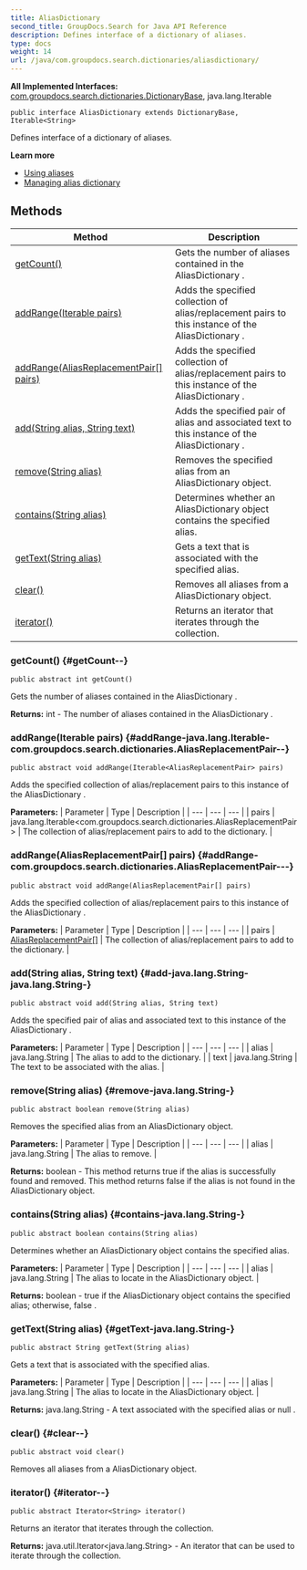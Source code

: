 ```yaml
---
title: AliasDictionary
second_title: GroupDocs.Search for Java API Reference
description: Defines interface of a dictionary of aliases.
type: docs
weight: 14
url: /java/com.groupdocs.search.dictionaries/aliasdictionary/
---
```

**All Implemented Interfaces:**
[com.groupdocs.search.dictionaries.DictionaryBase](../../com.groupdocs.search.dictionaries/dictionarybase), java.lang.Iterable
```
public interface AliasDictionary extends DictionaryBase, Iterable<String>
```

Defines interface of a dictionary of aliases.

**Learn more**

 *  [Using aliases][]
 *  [Managing alias dictionary][]


[Using aliases]: https://docs.groupdocs.com/display/searchjava/Using+aliases
[Managing alias dictionary]: https://docs.groupdocs.com/display/searchjava/Alias+dictionary
## Methods

| Method | Description |
| --- | --- |
| [getCount()](#getCount--) | Gets the number of aliases contained in the  AliasDictionary . |
| [addRange(Iterable<AliasReplacementPair> pairs)](#addRange-java.lang.Iterable-com.groupdocs.search.dictionaries.AliasReplacementPair--) | Adds the specified collection of alias/replacement pairs to this instance of the  AliasDictionary . |
| [addRange(AliasReplacementPair[] pairs)](#addRange-com.groupdocs.search.dictionaries.AliasReplacementPair---) | Adds the specified collection of alias/replacement pairs to this instance of the  AliasDictionary . |
| [add(String alias, String text)](#add-java.lang.String-java.lang.String-) | Adds the specified pair of alias and associated text to this instance of the  AliasDictionary . |
| [remove(String alias)](#remove-java.lang.String-) | Removes the specified alias from an  AliasDictionary  object. |
| [contains(String alias)](#contains-java.lang.String-) | Determines whether an  AliasDictionary  object contains the specified alias. |
| [getText(String alias)](#getText-java.lang.String-) | Gets a text that is associated with the specified alias. |
| [clear()](#clear--) | Removes all aliases from a  AliasDictionary  object. |
| [iterator()](#iterator--) | Returns an iterator that iterates through the collection. |
### getCount() {#getCount--}
```
public abstract int getCount()
```


Gets the number of aliases contained in the  AliasDictionary .

**Returns:**
int - The number of aliases contained in the  AliasDictionary .
### addRange(Iterable<AliasReplacementPair> pairs) {#addRange-java.lang.Iterable-com.groupdocs.search.dictionaries.AliasReplacementPair--}
```
public abstract void addRange(Iterable<AliasReplacementPair> pairs)
```


Adds the specified collection of alias/replacement pairs to this instance of the  AliasDictionary .

**Parameters:**
| Parameter | Type | Description |
| --- | --- | --- |
| pairs | java.lang.Iterable<com.groupdocs.search.dictionaries.AliasReplacementPair> | The collection of alias/replacement pairs to add to the dictionary. |

### addRange(AliasReplacementPair[] pairs) {#addRange-com.groupdocs.search.dictionaries.AliasReplacementPair---}
```
public abstract void addRange(AliasReplacementPair[] pairs)
```


Adds the specified collection of alias/replacement pairs to this instance of the  AliasDictionary .

**Parameters:**
| Parameter | Type | Description |
| --- | --- | --- |
| pairs | [AliasReplacementPair\[\]](../../com.groupdocs.search.dictionaries/aliasreplacementpair) | The collection of alias/replacement pairs to add to the dictionary. |

### add(String alias, String text) {#add-java.lang.String-java.lang.String-}
```
public abstract void add(String alias, String text)
```


Adds the specified pair of alias and associated text to this instance of the  AliasDictionary .

**Parameters:**
| Parameter | Type | Description |
| --- | --- | --- |
| alias | java.lang.String | The alias to add to the dictionary. |
| text | java.lang.String | The text to be associated with the alias. |

### remove(String alias) {#remove-java.lang.String-}
```
public abstract boolean remove(String alias)
```


Removes the specified alias from an  AliasDictionary  object.

**Parameters:**
| Parameter | Type | Description |
| --- | --- | --- |
| alias | java.lang.String | The alias to remove. |

**Returns:**
boolean - This method returns  true  if the alias is successfully found and removed. This method returns  false  if the alias is not found in the  AliasDictionary  object.
### contains(String alias) {#contains-java.lang.String-}
```
public abstract boolean contains(String alias)
```


Determines whether an  AliasDictionary  object contains the specified alias.

**Parameters:**
| Parameter | Type | Description |
| --- | --- | --- |
| alias | java.lang.String | The alias to locate in the  AliasDictionary  object. |

**Returns:**
boolean -  true  if the  AliasDictionary  object contains the specified alias; otherwise,  false .
### getText(String alias) {#getText-java.lang.String-}
```
public abstract String getText(String alias)
```


Gets a text that is associated with the specified alias.

**Parameters:**
| Parameter | Type | Description |
| --- | --- | --- |
| alias | java.lang.String | The alias to locate in the  AliasDictionary  object. |

**Returns:**
java.lang.String - A text associated with the specified alias or  null .
### clear() {#clear--}
```
public abstract void clear()
```


Removes all aliases from a  AliasDictionary  object.

### iterator() {#iterator--}
```
public abstract Iterator<String> iterator()
```


Returns an iterator that iterates through the collection.

**Returns:**
java.util.Iterator<java.lang.String> - An iterator that can be used to iterate through the collection.
